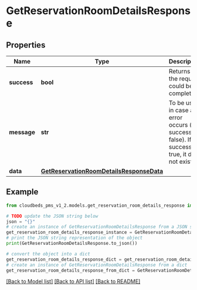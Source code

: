 # GetReservationRoomDetailsResponse


## Properties

Name | Type | Description | Notes
------------ | ------------- | ------------- | -------------
**success** | **bool** | Returns if the request could be completed | [optional] 
**message** | **str** | To be used in case any error occurs (if success &#x3D; false). If success &#x3D; true, it does not exist. | [optional] 
**data** | [**GetReservationRoomDetailsResponseData**](GetReservationRoomDetailsResponseData.md) |  | [optional] 

## Example

```python
from cloudbeds_pms_v1_2.models.get_reservation_room_details_response import GetReservationRoomDetailsResponse

# TODO update the JSON string below
json = "{}"
# create an instance of GetReservationRoomDetailsResponse from a JSON string
get_reservation_room_details_response_instance = GetReservationRoomDetailsResponse.from_json(json)
# print the JSON string representation of the object
print(GetReservationRoomDetailsResponse.to_json())

# convert the object into a dict
get_reservation_room_details_response_dict = get_reservation_room_details_response_instance.to_dict()
# create an instance of GetReservationRoomDetailsResponse from a dict
get_reservation_room_details_response_from_dict = GetReservationRoomDetailsResponse.from_dict(get_reservation_room_details_response_dict)
```
[[Back to Model list]](../README.md#documentation-for-models) [[Back to API list]](../README.md#documentation-for-api-endpoints) [[Back to README]](../README.md)


